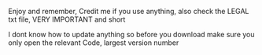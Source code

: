Enjoy and remember, Credit me if you use anything, also check the LEGAL txt file, VERY IMPORTANT and short

I dont know how to update anything so before you download make sure you only open the relevant Code, largest version number
